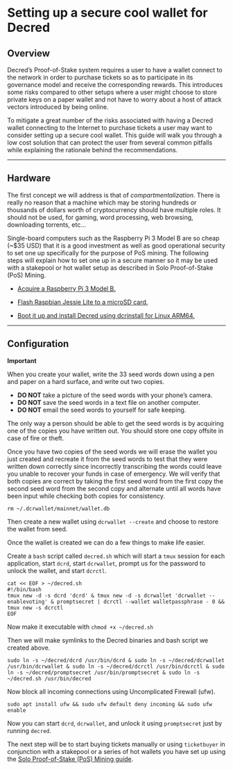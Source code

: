 # **Setting up a secure cool wallet for Decred**


## **Overview**
Decred’s Proof-of-Stake system requires a user to have a wallet connect to the network in order to purchase tickets so as to participate in its governance model and receive the corresponding rewards. This introduces some risks compared to other setups where a user might choose to store private keys on a paper wallet and not have to worry about a host of attack vectors introduced by being online.

To mitigate a great number of the risks associated with having a Decred wallet connecting to the Internet to purchase tickets a user may want to consider setting up a secure cool wallet. This guide will walk you through a low cost solution that can protect the user from several common pitfalls while explaining the rationale behind the recommendations.

---

## **Hardware**
The first concept we will address is that of _compartmentalization_. There is really no reason that a machine which may be storing hundreds or thousands of dollars worth of cryptocurrency should have multiple roles. It should not be used, for gaming, word processing, web browsing, downloading torrents, etc…

Single-board computers such as the Raspberry Pi 3 Model B are so cheap (~$35 USD) that it is a good investment as well as good operational security to set one up specifically for the purpose of PoS mining. The following steps will explain how to set one up in a secure manner so it may be used with a stakepool or hot wallet setup as described in Solo Proof-of-Stake (PoS) Mining.

* [Acquire a Raspberry Pi 3 Model B.](https://www.raspberrypi.org/products/raspberry-pi-3-model-b/)

* [Flash Raspbian Jessie Lite to a microSD card.](https://www.raspberrypi.org/documentation/installation/installing-images/README.md)

* [Boot it up and install Decred using dcrinstall for Linux ARM64.](https://docs.decred.org/getting-started/install-guide/#dcrinstall)

---

## **Configuration**

**Important**

When you create your wallet, write the 33 seed words down using a pen and paper on a hard surface, and write out two copies.

* **DO NOT** take a picture of the seed words with your phone’s camera.
* **DO NOT** save the seed words in a text file on another computer.
* **DO NOT** email the seed words to yourself for safe keeping.

The only way a person should be able to get the seed words is by acquiring one of the copies you have written out. You should store one copy offsite in case of fire or theft.

Once you have two copies of the seed words we will erase the wallet you just created and recreate it from the seed words to test that they were written down correctly since incorrectly transcribing the words could leave you unable to recover your funds in case of emergency. We will verify that both copies are correct by taking the first seed word from the first copy the second seed word from the second copy and alternate until all words have been input while checking both copies for consistency.

`rm ~/.dcrwallet/mainnet/wallet.db`

Then create a new wallet using `dcrwallet --create` and choose to restore the wallet from seed.

Once the wallet is created we can do a few things to make life easier. 

Create a  `bash` script called `decred.sh` which will start a `tmux` session for each application, start `dcrd`, start `dcrwallet`, prompt us for the password to unlock the wallet, and start `dcrctl`.

```
cat << EOF > ~/decred.sh
#!/bin/bash
tmux new -d -s dcrd 'dcrd' & tmux new -d -s dcrwallet 'dcrwallet --enablevoting' & promptsecret | dcrctl --wallet walletpassphrase - 0 && tmux new -s dcrctl
EOF
```

Now make it executable with `chmod +x ~/decred.sh`

Then we will make symlinks to the Decred binaries and bash script we created above.

`sudo ln -s ~/decred/dcrd /usr/bin/dcrd & sudo ln -s ~/decred/dcrwallet /usr/bin/dcrwallet & sudo ln -s ~/decred/dcrctl /usr/bin/dcrctl & sudo ln -s ~/decred/promptsecret /usr/bin/promptsecret & sudo ln -s ~/decred.sh /usr/bin/decred`

Now block all incoming connections using Uncomplicated Firewall (ufw).

`sudo apt install ufw && sudo ufw default deny incoming && sudo ufw enable`

Now you can start `dcrd`, `dcrwallet`, and unlock it using `promptsecret` just by running `decred`.

The next step will be to start buying tickets manually or using `ticketbuyer` in conjunction with a stakepool or a series of hot wallets you have set up using the [Solo Proof-of-Stake (PoS) Mining guide](solo-proof-of-stake.md).
